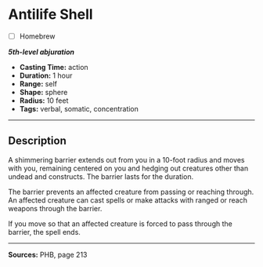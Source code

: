 # Antilife Shell
- [ ] Homebrew

***5th-level abjuration***
- **Casting Time:** action
- **Duration:** 1 hour
- **Range:** self
- **Shape:** sphere
- **Radius:** 10 feet
- **Tags:** verbal, somatic, concentration

---

## Description
A shimmering barrier extends out from you in a 10-foot radius and moves with you, remaining centered on you and hedging out creatures other than undead and constructs.
The barrier lasts for the duration.

The barrier prevents an affected creature from passing or reaching through.
An affected creature can cast spells or make attacks with ranged or reach weapons through the barrier.

If you move so that an affected creature is forced to pass through the barrier, the spell ends.

---

**Sources:** PHB, page 213
